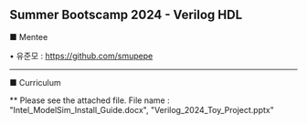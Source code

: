 Summer Bootscamp 2024 - Verilog HDL 
--- 

■ Mentee

• 유준모 : https://github.com/smupepe

---
■ Curriculum

** Please see the attached file.
File name : "Intel_ModelSim_Install_Guide.docx", "Verilog_2024_Toy_Project.pptx"
